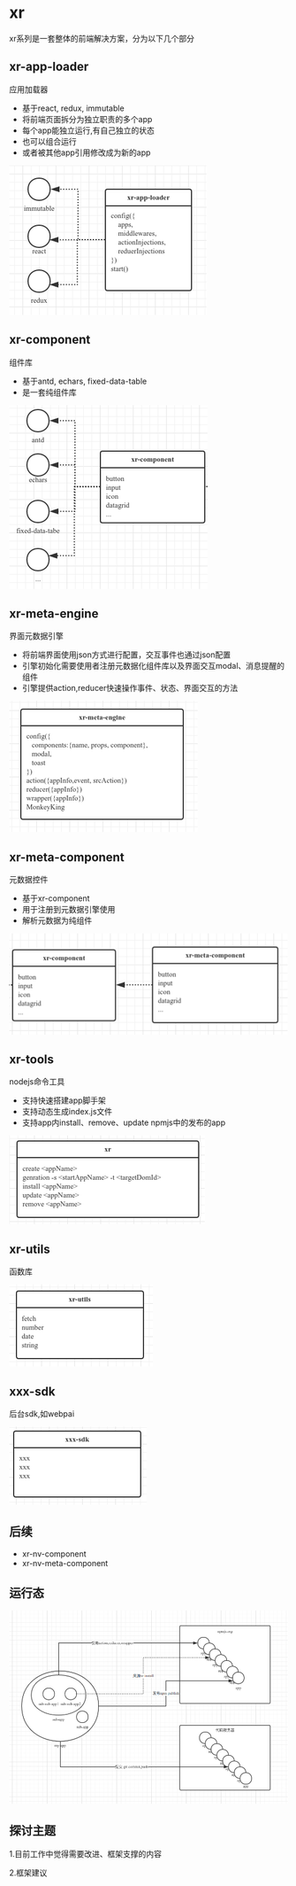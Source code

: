 # xr

xr系列是一套整体的前端解决方案，分为以下几个部分

## xr-app-loader

应用加载器

- 基于react, redux, immutable
- 将前端页面拆分为独立职责的多个app
- 每个app能独立运行,有自己独立的状态
- 也可以组合运行
- 或者被其他app引用修改成为新的app

![](./img/001.png)

## xr-component

组件库

- 基于antd, echars, fixed-data-table
- 是一套纯组件库

![](./img/002.png)

## xr-meta-engine

界面元数据引擎

- 将前端界面使用json方式进行配置，交互事件也通过json配置
- 引擎初始化需要使用者注册元数据化组件库以及界面交互modal、消息提醒的组件
- 引擎提供action,reducer快速操作事件、状态、界面交互的方法

![](./img/004.png)

## xr-meta-component

元数据控件

- 基于xr-component
- 用于注册到元数据引擎使用
- 解析元数据为纯组件

![](./img/003.png)

## xr-tools

nodejs命令工具

- 支持快速搭建app脚手架
- 支持动态生成index.js文件
- 支持app内install、remove、update npmjs中的发布的app

![](./img/006.png)

## xr-utils

函数库

![](./img/007.png)


## xxx-sdk

后台sdk,如webpai

![](./img/008.png)

## 后续

- xr-nv-component
- xr-nv-meta-component

## 运行态

![](./img/009.png)


## 探讨主题

1.目前工作中觉得需要改进、框架支撑的内容

2.框架建议






